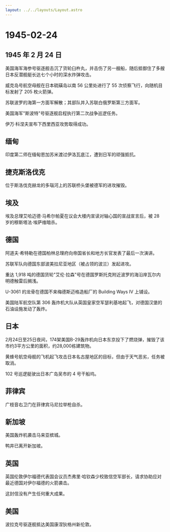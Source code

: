 ```yaml
---
layout: ../../layouts/Layout.astro
---
```


# 1945-02-24

## 1945 年 2 月 24 日

美国海军海参号驱逐舰击沉了货轮臼杵丸，并击伤了另一艘船，随后抵御住了多艘日本反潜舰艇长达七个小时的深水炸弹攻击。

威克岛号航空母舰在日本硫磺岛以南 56 公里处进行了 55
次侦察飞行，向随机目标发射了 205 枚火箭弹。

苏联波罗的海第一方面军解散；其部队并入苏联白俄罗斯第三方面军。

美国海军"斯波特"号驱逐舰启程执行第二次战争巡逻任务。

伊万·科涅夫宣布下西里西亚攻势取得成功。

## 缅甸

印度第二师在缅甸恩加苏米渡过伊洛瓦底江，遭到日军的顽强抵抗。

## 捷克斯洛伐克

位于斯洛伐克赫龙的多瑙河上的苏联桥头堡被德军的进攻摧毁。

## 埃及

埃及总理艾哈迈德·马希尔帕夏在议会大楼内宣读对轴心国的宣战宣言后，被 28
岁的穆斯塔法·埃萨维暗杀。

## 德国

阿道夫·希特勒在德国柏林总理府向帝国省长和地方长官发表了最后一次演讲。

苏联军队向德国东部波美拉尼亚地区（被占领的波兰）发起进攻。

重达 1,918
吨的德国货轮"艾伦·拉森"号在德国罗斯托克附近波罗的海沿岸瓦尔内明德触雷后搁浅。

U-3061 的龙骨在德国不来梅德斯迈格造船厂的 Building Ways IV 上铺设。

美国陆军航空队第 306
轰炸机大队从英国皇家空军瑟利基地起飞，对德国汉堡的石油设施发动了轰炸。

## 日本

2月24日至25日夜间，174架美国B-29轰炸机向日本东京投下了燃烧弹，摧毁了该市约3平方公里的面积，约28,000栋建筑物。

黄蜂号航空母舰的飞机起飞攻击日本名古屋地区的目标，但由于天气恶劣，任务被取消。

102 号巡逻艇驶出日本广岛吴市的 4 号干船坞。

## 菲律宾

广枝音右卫门在菲律宾马尼拉举枪自杀。

## 新加坡

美国轰炸机袭击马来亚槟城。

鸭井已离开新加坡。

## 英国

英国伦敦伊尔福德代表国会议员杰弗里·哈钦森少校致信空军部长，请求协助应对最近德国对伊尔福德的火箭袭击。

这封信没有产生任何重大成果。

## 美国

波拉克号驱逐舰抵达美国康涅狄格州新伦敦。